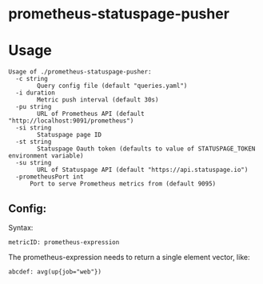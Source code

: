 # prometheus-statuspage-pusher

# Usage

```
Usage of ./prometheus-statuspage-pusher:
  -c string
    	Query config file (default "queries.yaml")
  -i duration
    	Metric push interval (default 30s)
  -pu string
    	URL of Prometheus API (default "http://localhost:9091/prometheus")
  -si string
    	Statuspage page ID
  -st string
    	Statuspage Oauth token (defaults to value of STATUSPAGE_TOKEN environment variable)
  -su string
    	URL of Statuspage API (default "https://api.statuspage.io")
  -prometheusPort int
      Port to serve Prometheus metrics from (default 9095)
```

## Config:

Syntax:

```
metricID: prometheus-expression
```

The prometheus-expression needs to return a single element vector, like:

```
abcdef: avg(up{job="web"})
```

